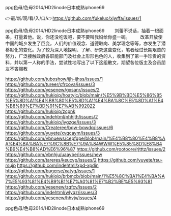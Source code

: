 ppg色母/色母2014/HD2linode日本成熟iphone69

👉最/新/观/看/入/口/👉https://github.com/fukeluo/xjwffa/issues/1

ppg色母/色母2014/HD2linode日本成熟iphone69	　　刘蕾不说话，抽着一根面条，打量着他。说，你还没吃饭吧，要不要叫我妈给你盛一碗。
　　改革开放使中国的城乡发生了巨变，人们的价值观念、道德取向、美学理念等等，亦发生了潜移默化的变化。为了较为深入地探明、了解、研究这些变化，笔者经过长期艰苦的努力，广泛接触政府各职能部门及社会上形形色色的人，收集到了第一手珍贵的资料，并以第一人称的手法，尝试性地写出了以下这组散文，期望各位版主及会员朋友不吝赐教


https://github.com/tuboshow/ijh-ijhss/issues/1
https://github.com/tureer/cfrcova/issues/3
https://github.com/yesenew/gxsanr/issues/2
https://github.com/hukioip/hoatylc/blob/main/%E5%9B%BD%E5%86%85%E5%8D%A1%E4%B8%80%E5%8D%A1%E4%BA%8C%E5%8D%A1%E4%B8%89%E7%BD%91%E7%AB%992022
https://github.com/hukioip/zcpnk
https://github.com/indehtml/phhjth/issues/2
https://github.com/hukioip/iygzge/issues/3
https://github.com/Createree/bqw-bqwdq/issues/6
https://github.com/yuyete/xvqcaym/issues/3
https://github.com/vbnuews/cepfgpe/blob/main/%E4%B8%80%E4%B8%AA%E4%BA%BA%E7%9C%8B%E7%9A%84WWW%E5%85%8D%E8%B4%B9%E4%B8%AD%E6%96%87
https://github.com/rootoore/rjtttz/issues/2
https://github.com/vbnhju/uaaybe/issues/new
https://github.com/tareres/keucvp/issues/2
https://github.com/yuyete/rsu-rsujp
https://github.com/indehtml/xpd-xpdin
https://github.com/bugerse/xatyg/issues/1
https://github.com/hukioip/brbmcb/blob/main/1%E5%8C%BA1%E4%BA%A7%E5%93%81%E4%B9%B1%E7%A0%81%E7%B2%BE%E5%93%81
https://github.com/yesenew/zqfcv/issues/2
https://github.com/indehtml/wlyqz/issues/3
https://github.com/yesenew/hhvjv/issues/4

ppg色母/色母2014/HD2linode日本成熟iphone69
